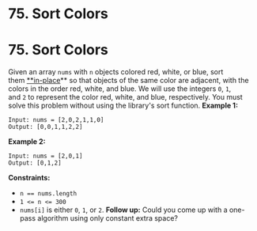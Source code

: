 # 75. Sort Colors

# 75. Sort Colors
Given an array `nums` with `n` objects colored red, white, or blue, sort them [**in-place](https://en.wikipedia.org/wiki/In-place_algorithm)** so that objects of the same color are adjacent, with the colors in the order red, white, and blue.
We will use the integers `0`, `1`, and `2` to represent the color red, white, and blue, respectively.
You must solve this problem without using the library's sort function.
**Example 1:**
```
Input: nums = [2,0,2,1,1,0]
Output: [0,0,1,1,2,2]
```
**Example 2:**
```
Input: nums = [2,0,1]
Output: [0,1,2]
```
**Constraints:**
- `n == nums.length`
- `1 <= n <= 300`
- `nums[i]` is either `0`, `1`, or `2`.
**Follow up:** Could you come up with a one-pass algorithm using only constant extra space?